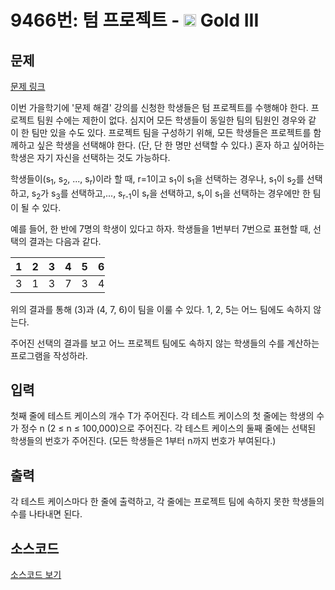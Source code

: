 # 9466번: 텀 프로젝트 - <img src="https://static.solved.ac/tier_small/13.svg" style="height:20px" /> Gold III

<!-- performance -->

<!-- 문제 제출 후 깃허브에 푸시를 했을 때 제출한 코드의 성능이 입력될 공간입니다.-->

<!-- end -->

## 문제

[문제 링크](https://boj.kr/9466)

<p>이번 가을학기에 '문제 해결' 강의를 신청한 학생들은&nbsp;텀 프로젝트를 수행해야 한다. 프로젝트 팀원 수에는 제한이 없다. 심지어 모든 학생들이 동일한 팀의 팀원인 경우와&nbsp;같이&nbsp;한 팀만 있을 수도 있다. 프로젝트 팀을 구성하기 위해,&nbsp;모든 학생들은 프로젝트를 함께하고 싶은&nbsp;학생을&nbsp;선택해야 한다. (단, 단 한 명만 선택할 수 있다.)&nbsp;혼자 하고 싶어하는 학생은 자기 자신을 선택하는 것도 가능하다.</p>

<p>학생들이(s<sub>1</sub>, s<sub>2</sub>, ..., s<sub>r</sub>)이라 할 때,&nbsp;r=1이고 s<sub>1</sub>이 s<sub>1</sub>을 선택하는 경우나, s<sub>1</sub>이 s<sub>2</sub>를 선택하고, s<sub>2</sub>가 s<sub>3</sub>를 선택하고,..., s<sub>r-1</sub>이 s<sub>r</sub>을 선택하고, s<sub>r</sub>이 s<sub>1</sub>을 선택하는 경우에만 한 팀이 될 수 있다.</p>

<p>예를 들어, 한 반에 7명의 학생이 있다고 하자. 학생들을 1번부터 7번으로 표현할 때, 선택의 결과는 다음과 같다.</p>

<table class="table table-bordered" style="width:30%">
<thead>
<tr>
<th>1</th>
<th>2</th>
<th>3</th>
<th>4</th>
<th>5</th>
<th>6</th>
<th>7</th>
</tr>
</thead>
<tbody>
<tr>
<td>3</td>
<td>1</td>
<td>3</td>
<td>7</td>
<td>3</td>
<td>4</td>
<td>6</td>
</tr>
</tbody>
</table>

<p>위의 결과를 통해 (3)과 (4, 7, 6)이 팀을 이룰 수 있다. 1, 2, 5는 어느 팀에도 속하지 않는다.</p>

<p>주어진 선택의 결과를 보고 어느 프로젝트 팀에도 속하지 않는 학생들의 수를 계산하는 프로그램을 작성하라.</p>

## 입력

<p>첫째 줄에 테스트 케이스의 개수 T가 주어진다. 각 테스트 케이스의 첫 줄에는 학생의 수가 정수&nbsp;n (2 ≤ n&nbsp;≤ 100,000)으로&nbsp;주어진다. 각 테스트 케이스의 둘째 줄에는&nbsp;선택된 학생들의 번호가 주어진다.&nbsp;(모든 학생들은 1부터 n까지 번호가 부여된다.)</p>

## 출력

<p>각 테스트 케이스마다 한 줄에 출력하고, 각 줄에는 프로젝트 팀에 속하지 못한 학생들의 수를 나타내면 된다.</p>

## 소스코드

[소스코드 보기](Main.java)